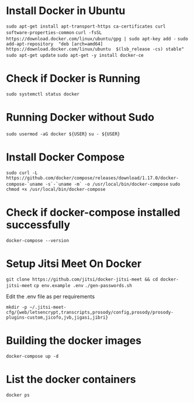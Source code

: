 # Install Docker in Ubuntu

```sudo apt-get install apt-transport-https ca-certificates curl software-properties-common```
```curl -fsSL https://download.docker.com/linux/ubuntu/gpg | sudo apt-key add -```
```sudo add-apt-repository  "deb [arch=amd64] https://download.docker.com/linux/ubuntu  $(lsb_release -cs) stable"```
```sudo apt-get update```
```sudo apt-get -y install docker-ce```


# Check if Docker is Running

```sudo systemctl status docker```

# Running Docker without Sudo

```sudo usermod -aG docker ${USER}```
```su - ${USER}```

# Install Docker Compose

```sudo curl -L https://github.com/docker/compose/releases/download/1.17.0/docker-compose-`uname -s`-`uname -m` -o /usr/local/bin/docker-compose```
```sudo chmod +x /usr/local/bin/docker-compose```

# Check if docker-compose installed successfully

```docker-compose --version```

# Setup Jitsi Meet On Docker

```git clone https://github.com/jitsi/docker-jitsi-meet && cd docker-jitsi-meet```
```cp env.example .env```
```./gen-passwords.sh```
 
 Edit the .env file as per requirements
 
 ```mkdir -p ~/.jitsi-meet-cfg/{web/letsencrypt,transcripts,prosody/config,prosody/prosody-plugins-custom,jicofo,jvb,jigasi,jibri}```

# Building the docker images

```docker-compose up -d```

# List the docker containers

```docker ps```
